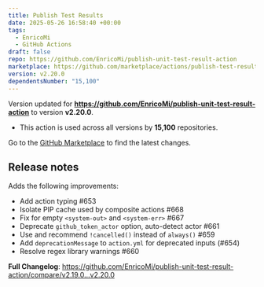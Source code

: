 ```yaml
---
title: Publish Test Results
date: 2025-05-26 16:58:40 +00:00
tags:
  - EnricoMi
  - GitHub Actions
draft: false
repo: https://github.com/EnricoMi/publish-unit-test-result-action
marketplace: https://github.com/marketplace/actions/publish-test-results
version: v2.20.0
dependentsNumber: "15,100"
---
```



Version updated for **https://github.com/EnricoMi/publish-unit-test-result-action** to version **v2.20.0**.
- This action is used across all versions by **15,100** repositories.

Go to the [GitHub Marketplace](https://github.com/marketplace/actions/publish-test-results) to find the latest changes.

## Release notes

Adds the following improvements:
* Add action typing #653
* Isolate PIP cache used by composite actions #668
* Fix for empty `<system-out>` and `<system-err>` #667
* Deprecate `github_token_actor` option, auto-detect actor #661
* Use and recommend `!cancelled()` instead of `always()` #659
* Add `deprecationMessage` to `action.yml` for deprecated inputs (#654)
* Resolve regex library warnings #660

**Full Changelog**: https://github.com/EnricoMi/publish-unit-test-result-action/compare/v2.19.0...v2.20.0
